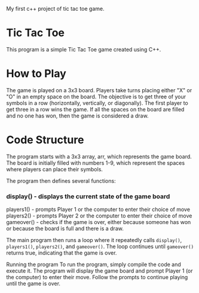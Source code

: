 My first c++ project of tic tac toe game.
# **Tic Tac Toe**
This program is a simple Tic Tac Toe game created using C++.

# How to Play
The game is played on a 3x3 board. Players take turns placing either "X" or "O" in an empty space on the board. The objective is to get three of your symbols in a row (horizontally, vertically, or diagonally). The first player to get three in a row wins the game. If all the spaces on the board are filled and no one has won, then the game is considered a draw.

# Code Structure
The program starts with a 3x3 array, arr, which represents the game board. The board is initially filled with numbers 1-9, which represent the spaces where players can place their symbols.

The program then defines several functions:

### display() - displays the current state of the game board 
players1() - prompts Player 1 or the computer to enter their choice of move
players2() - prompts Player 2 or the computer to enter their choice of move
gameover() - checks if the game is over, either because someone has won or because the board is full and there is a draw.

The main program then runs a loop where it repeatedly calls `display()`, `players1()`, `players2()`, and `gameover()`. The loop continues until `gameover()` returns true, indicating that the game is over.


Running the program
To run the program, simply compile the code and execute it. The program will display the game board and prompt Player 1 (or the computer) to enter their move. Follow the prompts to continue playing until the game is over.
